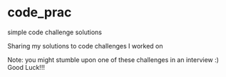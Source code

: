# code_prac
simple code challenge solutions

Sharing my solutions to code challenges I worked on

Note: you might stumble upon one of these challenges in an interview :) Good Luck!!! 
